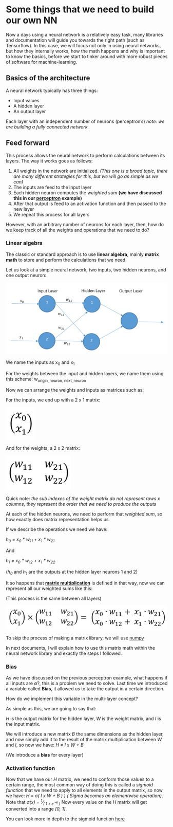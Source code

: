 # Some things that we need to build our own NN

Now a days using a neural network is a relatively easy task, many libraries and documentation will guide you towards the right path (such as Tensorflow). In this case, we will focus not only in using neural networks, but how they internally works, how the math happens and why is important to know the basics, before we start to tinker around with more robust pieces of software for machine-learning.

## Basics of the architecture

A neural network typically has three things:

- Input values
- A hidden layer
- An output layer

Each layer with an independent number of neurons (perceptron’s) _note: we are building a fully connected network_

## Feed forward

This process allows the neural network to perform calculations between its layers. The way it works goes as follows:

1. All weights in the network are initialized. _(This one is a broad topic, there are many different strategies for this, but we will go as simple as we can)_
1. The inputs are feed to the input layer
1. Each hidden neuron computes the _weighted sum_ **(we have discussed this in our [perceptron](/docs/eng/1.perceptron/1.introduction.md) example)**
1. After that output is feed to an activation function and then passed to the new layer
1. We repeat this process for all layers

However, with an arbitrary number of neurons for each layer, then, how do we keep track of all the weights and operations that we need to do?

### Linear algebra

The classic or standard approach is to use **linear algebra**, mainly **matrix math** to store and perform the calculations that we need.

Let us look at a simple neural network, two inputs, two hidden neurons, and one output neuron:

![nn_matrix_math](/docs/img/nn_matrix_repr.jpg)

We name the inputs as x<sub>0</sub> and x<sub>1</sub>

For the weights between the input and hidden layers, we name them using this scheme: w<sub>origin_neuron, next_neuron</sub>

Now we can arrange the weights and inputs as matrices such as:

For the inputs, we end up with a 2 x 1 matrix:

![input_matrix_math](/docs/img/input_matrix_ex.jpg)

And for the weights, a 2 x 2 matrix:

![weight_matrix_math](/docs/img/weight_matrix_ex.jpg)

Quick note: _the sub indexes of the weight matrix do not represent rows x columns, they represent the order that we need to produce the outputs_

At each of the hidden neurons, we need to perform that _weighted sum_, so how exactly does matrix representation helps us.

If we describe the operations we need we have:

_h<sub>0</sub> = x<sub>0</sub> * w<sub>11</sub> + x<sub>1</sub> * w<sub>21</sub>_

And

_h<sub>1</sub> = x<sub>0</sub> * w<sub>12</sub> + x<sub>1</sub> * w<sub>22</sub>_

(_h<sub>0_ and _h<sub>1_ are the outputs at the hidden layer neurons 1 and 2)

It so happens that **[matrix multiplication](https://en.wikipedia.org/wiki/Matrix_multiplication)** is defined in that way, now we can represent all our weighted sums like this:

(This process is the same between all layers)

![matrix_mult_math](/docs/img/matmul_ex.jpg)

To skip the process of making a matrix library, we will use [numpy](http://www.numpy.org/)

In next documents, I will explain how to use this matrix math within the neural network library and exactly the steps I followed.

### Bias

As we have discussed on the previous perceptron example, what happens if all inputs are &varnothing;?, this is a problem we need to solve. Last time we introduced a variable called **Bias**, it allowed us to take the output in a certain direction.

How do we implement this variable in the multi-layer concept?

As simple as this, we are going to say that:

_H_ is the output matrix for the hidden layer, _W_ is the weight matrix, and _I_ is the input matrix.

We will introduce a new matrix _B_ the same dimensions as the hidden layer, and now simply add it to the result of the matrix multiplication between _W_ and _I_, so now we have: _H = I x W + B_

(We introduce a **bias** for every layer)

### Activation function

Now that we have our _H_ matrix, we need to conform those values to a certain range, the most common way of doing this is called a _sigmoid function_ that we need to apply to all elements in the output matrix, so now we have: _H = &sigma;( I x W + B )_ _) ( Sigma becomes an elementwise operation)_. Note that _&sigma;(x) = <sup>1</sup>&frasl;<sub>( 1 + &ee; <sup>**-x**</sup> )</sub>_ Now every value on the _H_ matrix will get converted into a range _[0, 1]_.

You can look more in depth to the sigmoid function [here](https://en.wikipedia.org/wiki/Sigmoid_function)
